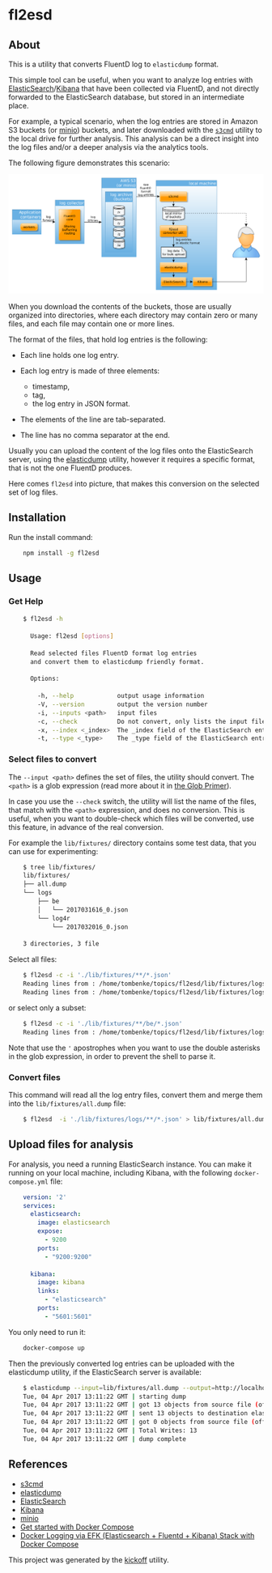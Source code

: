 fl2esd
======

## About

This is a utility that converts FluentD log to `elasticdump` format.

This simple tool can be useful, when you want to analyze log entries with 
[ElasticSearch](https://www.elastic.co/)/[Kibana](https://www.elastic.co/products/kibana) that have been collected via FluentD,
and not directly forwarded to the ElasticSearch database, but stored in an intermediate place.

For example, a typical scenario, when the log entries are stored in Amazon S3 buckets (or [minio](https://github.com/minio/mc)) buckets,
and later downloaded with the [`s3cmd`](http://s3tools.org/s3cmd) utility to the local drive for further analysis.
This analysis can be a direct insight into the log files and/or a deeper analysis via the analytics tools.

The following figure demonstrates this scenario:

![Local EFK stack](docs/local_EFK_stack.png)

When you download the contents of the buckets, those are usually organized into directories, 
where each directory may contain zero or many files, and each file may contain one or more lines.

The format of the files, that hold log entries is the following:

- Each line holds one log entry.
- Each log entry is made of three elements:
    - timestamp,
    - tag,
    - the log entry in JSON format.

- The elements of the line are tab-separated.
- The line has no comma separator at the end.

Usually you can upload the content of the log files onto the ElasticSearch server,
using the [elasticdump](https://www.npmjs.com/package/elasticdump) utility,
however it requires a specific format, that is not the one FluentD produces.

Here comes `fl2esd` into picture, that makes this conversion on the selected set of log files.


## Installation

Run the install command:

```bash
    npm install -g fl2esd
```

## Usage

### Get Help

```bash
    $ fl2esd -h
    
      Usage: fl2esd [options]

      Read selected files FluentD format log entries
      and convert them to elasticdump friendly format.

      Options:

        -h, --help            output usage information
        -V, --version         output the version number
        -i, --inputs <path>   input files
        -c, --check           Do not convert, only lists the input files found by pattern
        -x, --index <_index>  The _index field of the ElasticSearch entry (default: 'fluentd')
        -t, --type <_type>    The _type field of the ElasticSearch entry (default: 'log')
```

### Select files to convert

The `--input <path>` defines the set of files, the utility should convert.
The `<path>` is a glob expression (read more about it in [the Glob Primer](https://github.com/isaacs/node-glob#glob-primer)).


In case you use the `--check` switch, the utility will list the name of the files, that match with the `<path>` expression,
and does no conversion.
This is useful, when you want to double-check which files will be converted, use this feature, in advance of the real conversion.

For example the `lib/fixtures/` directory contains some test data, that you can use for experimenting:

```bash
    $ tree lib/fixtures/
    lib/fixtures/
    ├── all.dump
    └── logs
        ├── be
        │   └── 2017031616_0.json
        └── log4r
            └── 2017032016_0.json

    3 directories, 3 file
```

Select all files:
```bash
    $ fl2esd -c -i './lib/fixtures/**/*.json'
    Reading lines from : /home/tombenke/topics/fl2esd/lib/fixtures/logs/be/2017031616_0.json
    Reading lines from : /home/tombenke/topics/fl2esd/lib/fixtures/logs/log4r/2017032016_0.json
```

or select only a subset:

```bash
    $ fl2esd -c -i './lib/fixtures/**/be/*.json'
    Reading lines from : /home/tombenke/topics/fl2esd/lib/fixtures/logs/be/2017031616_0.json
```

Note that use the `'` apostrophes when you want to use the double asterisks in the glob expression,
in order to prevent the shell to parse it.


### Convert files

This command will read all the log entry files, convert them and merge them into the `lib/fixtures/all.dump` file:

```bash
    $ fl2esd  -i './lib/fixtures/logs/**/*.json' > lib/fixtures/all.dump
```

## Upload files for analysis

For analysis, you need a running ElasticSearch instance. You can make it running on your local machine, including Kibana,
with the following `docker-compose.yml` file:

```yaml
    version: '2'
    services:
      elasticsearch:
        image: elasticsearch
        expose:
          - 9200
        ports:
          - "9200:9200"

      kibana:
        image: kibana
        links:
          - "elasticsearch"
        ports:
          - "5601:5601"
```

You only need to run it:

```bash
    docker-compose up
```

Then the previously converted log entries can be uploaded with the elasticdump utility,
if the ElasticSearch server is available:

```bash
    $ elasticdump --input=lib/fixtures/all.dump --output=http://localhost:9200/intime-ltm/ --bulk=true
    Tue, 04 Apr 2017 13:11:22 GMT | starting dump
    Tue, 04 Apr 2017 13:11:22 GMT | got 13 objects from source file (offset: 0)
    Tue, 04 Apr 2017 13:11:22 GMT | sent 13 objects to destination elasticsearch, wrote 13
    Tue, 04 Apr 2017 13:11:22 GMT | got 0 objects from source file (offset: 13)
    Tue, 04 Apr 2017 13:11:22 GMT | Total Writes: 13
    Tue, 04 Apr 2017 13:11:22 GMT | dump complete
```


## References

- [s3cmd](http://s3tools.org/s3cmd)
- [elasticdump](https://www.npmjs.com/package/elasticdump)
- [ElasticSearch](https://www.elastic.co/)
- [Kibana](https://www.elastic.co/products/kibana)
- [minio](https://github.com/minio/mc)
- [Get started with Docker Compose](https://docs.docker.com/compose/gettingstarted/)
- [Docker Logging via EFK (Elasticsearch + Fluentd + Kibana) Stack with Docker Compose](http://docs.fluentd.org/v0.12/articles/docker-logging-efk-compose)

This project was generated by the [kickoff](https://github.com/tombenke/kickoff) utility.
